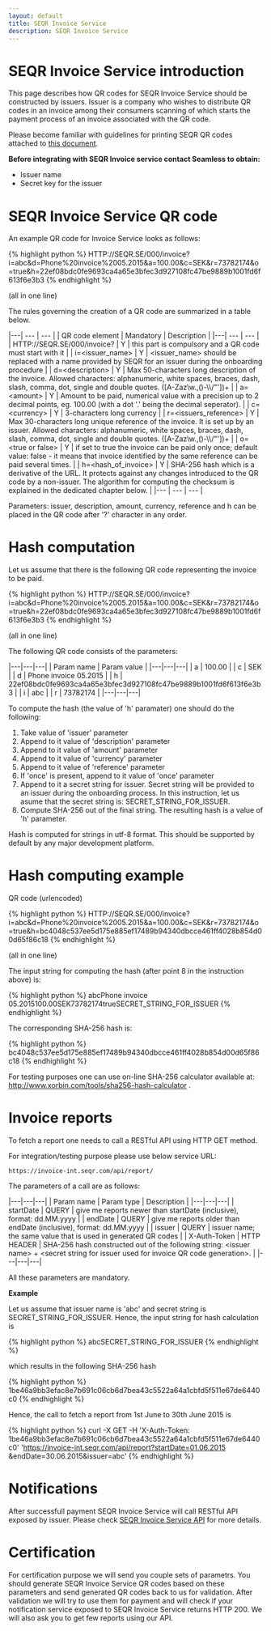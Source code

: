 ```yaml
---
layout: default
title: SEQR Invoice Service
description: SEQR Invoice Service
---
```


# SEQR Invoice Service introduction

This page describes how QR codes for SEQR Invoice Service should be constructed by issuers. Issuer is a company who wishes to distribute QR codes in an invoice among their consumers scanning of which starts the payment process of an invoice associated with the QR code.

Please become familiar with guidelines for printing SEQR QR codes attached to [this document](/downloads/seqr-qrcode-print-guidelines.pdf).

<b>Before integrating with SEQR Invoice service contact Seamless to obtain:</b>

* Issuer name
* Secret key for the issuer


# SEQR Invoice Service QR code

An example QR code for Invoice Service looks as follows:

{% highlight python %}
   HTTP://SEQR.SE/000/invoice?i=abc&d=Phone%20invoice%2005.2015&a=100.00&c=SEK&r=73782174&o=true&h=22ef08bdc0fe9693ca4a65e3bfec3d927108fc47be9889b1001fd6f613f6e3b3
{% endhighlight %}

(all in one line)

The rules governing the creation of a QR code are summarized in a table below.

|---| --- | --- |
| QR code element | Mandatory | Description |
|---| --- | --- |
| HTTP://SEQR.SE/000/invoice? | Y | this part is compulsory and a QR code must start with it |
| i=&lt;issuer_name&gt; | Y | &lt;issuer_name&gt; should be replaced with a name provided by SEQR for an issuer during the onboarding procedure |
| d=&lt;description&gt; | Y | Max 50-characters long description of the invoice. Allowed characters: alphanumeric, white spaces, braces, dash, slash, comma, dot, single and double quotes. ([A-Zaz\w.,\(\)-\\\\/\"\'])+ |
| a=&lt;amount&gt; | Y | Amount to be paid, numerical value with a precision up to 2 decimal points, eg. 100.00 (with a dot '.' being the decimal seperator). |
| c=&lt;currency&gt; | Y | 3-characters long currency |
| r=&lt;issuers_reference&gt; | Y | Max 30-characters long unique reference of the invoice. It is set up by an issuer. Allowed characters: alphanumeric, white spaces, braces, dash, slash, comma, dot, single and double quotes. ([A-Zaz\w.,\(\)-\\\\/\"\'])+ |
| o=&lt;true or false&gt; | Y | if set to true the invoice can be paid only once; default value: false - it means that invoice identified by the same reference can be paid several times. |
| h=&lt;hash_of_invoice&gt; | Y | SHA-256 hash which is a derivative of the URL. It protects against any changes introduced to the QR code by a non-issuer. The algorithm for computing the checksum is explained in the dedicated chapter below. |
|--- | --- | --- |

Parameters: issuer, description, amount, currency, reference and h can be placed in the QR code after '?' character in any order.


# Hash computation

Let us assume that there is the following QR code representing the invoice to be paid.

{% highlight python %}
   HTTP://SEQR.SE/000/invoice?i=abc&d=Phone%20invoice%2005.2015&a=100.00&c=SEK&r=73782174&o=true&h=22ef08bdc0fe9693ca4a65e3bfec3d927108fc47be9889b1001fd6f613f6e3b3
{% endhighlight %}

(all in one line)

The following QR code consists of the parameters:

|---|---|---|
| Param name | Param value |
|---|---|---|
| a | 100.00 |
| c | SEK |
| d | Phone invoice 05.2015 |
| h | 22ef08bdc0fe9693ca4a65e3bfec3d927108fc47be9889b1001fd6f613f6e3b3 |
| i | abc |
| r | 73782174 |
|---|---|---|

To compute the hash (the value of 'h' paramater) one should do the following:

1. Take value of 'issuer' parameter
2. Append to it value of 'description' parameter
3. Append to it value of 'amount' parameter
4. Append to it value of 'currency' parameter
5. Append to it value of 'reference' parameter
6. If 'once' is present, append to it value of 'once' parameter
7. Append to it a secret string for issuer. Secret string will be provided to an issuer during the onboarding process. 
   In this instruction, let us asume that the secret string is: SECRET_STRING_FOR_ISSUER.
8. Compute SHA-256 out of the final string. The resulting hash is a value of 'h' parameter.

Hash is computed for strings in utf-8 format. This should be supported by default by any major development platform.

# Hash computing example

QR code (urlencoded)

{% highlight python %}
   HTTP://SEQR.SE/000/invoice?i=abc&d=Phone%20invoice%2005.2015&a=100.00&c=SEK&r=73782174&o=true&h=bc4048c537ee5d175e885ef17489b94340dbcce461ff4028b854d00d65f86c18
{% endhighlight %}

(all in one line)

The input string for computing the hash (after point 8 in the instruction above) is:

{% highlight python %}
   abcPhone invoice 05.2015100.00SEK73782174trueSECRET_STRING_FOR_ISSUER
{% endhighlight %}

The corresponding SHA-256 hash is:

{% highlight python %}
   bc4048c537ee5d175e885ef17489b94340dbcce461ff4028b854d00d65f86c18
{% endhighlight %}

For testing purposes one can use on-line SHA-256 calculator available at: <a href="http://www.xorbin.com/tools/sha256-hash-calculator">http://www.xorbin.com/tools/sha256-hash-calculator</a> .

# Invoice reports

To fetch a report one needs to call a RESTful API using HTTP GET method. 

For integration/testing purpose please use below service URL:

	https://invoice-int.seqr.com/api/report/

The parameters of a call are as follows:

|---|---|---|
| Param name | Param type | Description |
|---|---|---|
| startDate | QUERY | give me reports newer than startDate (inclusive),
format: dd.MM.yyyy |
| endDate | QUERY | give me reports older than endDate (inclusive),
format: dd.MM.yyyy |
| issuer | QUERY | issuer name; the same value that is used in generated QR codes |
| X-Auth-Token | HTTP HEADER | SHA-256 hash constructed out of the following string: &lt;issuer name&gt; + &lt;secret string for issuer used for invoice QR code generation&gt;. |
|---|---|---|

All these parameters are mandatory.

<b>Example</b>

Let us assume that issuer name is 'abc' and secret string is SECRET_STRING_FOR_ISSUER.
Hence, the input string for hash calculation is

{% highlight python %}
   abcSECRET_STRING_FOR_ISSUER
{% endhighlight %}

which results in the following SHA-256 hash

{% highlight python %}
   1be46a9bb3efac8e7b691c06cb6d7bea43c5522a64a1cbfd5f511e67de6440c0
{% endhighlight %}


Hence, the call to fetch a report from 1st June to 30th June 2015 is 

{% highlight python %}
curl
-X GET
-H 'X-Auth-Token: 1be46a9bb3efac8e7b691c06cb6d7bea43c5522a64a1cbfd5f511e67de6440c0'
'https://invoice-int.seqr.com/api/report?startDate=01.06.2015
&endDate=30.06.2015&issuer=abc'
{% endhighlight %}

# Notifications

After successfull payment SEQR Invoice Service will call RESTful API exposed by issuer.
Please check <a href="/merchant/reference/invoiceserviceapi.html">SEQR Invoice Service API</a> for more details.

# Certification

For certification purpose we will send you couple sets of parametrs. You should generate SEQR Invoice Service QR codes based on these parameters and send generated QR codes back to us for validation. 
After validation we will try to use them for payment and will check if your notification service exposed to SEQR Invoice Service returns HTTP 200.
We will also ask you to get few reports using our API.


